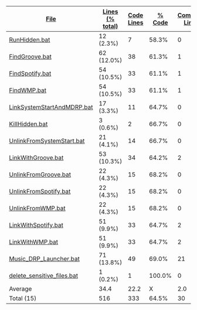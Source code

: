 
|[File](https://github.com/jojo2357/Music-Discord-Rich-Presence/tree/development/statistics%2Fbatch%2Fname_ascending.md%2F)|[Lines (% total)](https://github.com/jojo2357/Music-Discord-Rich-Presence/tree/development/statistics%2Fbatch%2Flines_descending.md%2F)|[Code Lines](https://github.com/jojo2357/Music-Discord-Rich-Presence/tree/development/statistics%2Fbatch%2Fcode_descending.md%2F)|[% Code](https://github.com/jojo2357/Music-Discord-Rich-Presence/tree/development/statistics%2Fbatch%2Fproportion_code_descending.md%2F)|[Comment Lines](https://github.com/jojo2357/Music-Discord-Rich-Presence/tree/development/statistics%2Fbatch%2Fcomments_descending.md%2F)|[% Comment](https://github.com/jojo2357/Music-Discord-Rich-Presence/tree/development/statistics%2Fbatch%2Fproportion_comments_descending.md%2F)|[Blank Lines](https://github.com/jojo2357/Music-Discord-Rich-Presence/tree/development/statistics%2Fbatch%2Fblanks_descending.md%2F)|[% Blank](https://github.com/jojo2357/Music-Discord-Rich-Presence/tree/development/statistics%2Fbatch%2Fproportion_blanks_ascending.md%2F)|
| --- | --- | --- | --- | --- | --- | --- | --- |
|[RunHidden.bat](https://github.com/jojo2357/Music-Discord-Rich-Presence/tree/development/MDRP%2Fbin%2FRelease%2FRunHidden.bat)|12 (2.3%)|7|58.3%|0|0.0%|5|41.7%|
|[FindGroove.bat](https://github.com/jojo2357/Music-Discord-Rich-Presence/tree/development/MDRP%2Fbin%2FRelease%2FFindGroove.bat)|62 (12.0%)|38|61.3%|1|1.6%|23|37.1%|
|[FindSpotify.bat](https://github.com/jojo2357/Music-Discord-Rich-Presence/tree/development/MDRP%2Fbin%2FRelease%2FFindSpotify.bat)|54 (10.5%)|33|61.1%|1|1.9%|20|37.0%|
|[FindWMP.bat](https://github.com/jojo2357/Music-Discord-Rich-Presence/tree/development/MDRP%2Fbin%2FRelease%2FFindWMP.bat)|54 (10.5%)|33|61.1%|1|1.9%|20|37.0%|
|[LinkSystemStartAndMDRP.bat](https://github.com/jojo2357/Music-Discord-Rich-Presence/tree/development/MDRP%2Fbin%2FRelease%2FLinkSystemStartAndMDRP.bat)|17 (3.3%)|11|64.7%|0|0.0%|6|35.3%|
|[KillHidden.bat](https://github.com/jojo2357/Music-Discord-Rich-Presence/tree/development/MDRP%2Fbin%2FRelease%2FKillHidden.bat)|3 (0.6%)|2|66.7%|0|0.0%|1|33.3%|
|[UnlinkFromSystemStart.bat](https://github.com/jojo2357/Music-Discord-Rich-Presence/tree/development/MDRP%2Fbin%2FRelease%2FUnlinkFromSystemStart.bat)|21 (4.1%)|14|66.7%|0|0.0%|7|33.3%|
|[LinkWithGroove.bat](https://github.com/jojo2357/Music-Discord-Rich-Presence/tree/development/MDRP%2Fbin%2FRelease%2FLinkWithGroove.bat)|53 (10.3%)|34|64.2%|2|3.8%|17|32.1%|
|[UnlinkFromGroove.bat](https://github.com/jojo2357/Music-Discord-Rich-Presence/tree/development/MDRP%2Fbin%2FRelease%2FUnlinkFromGroove.bat)|22 (4.3%)|15|68.2%|0|0.0%|7|31.8%|
|[UnlinkFromSpotify.bat](https://github.com/jojo2357/Music-Discord-Rich-Presence/tree/development/MDRP%2Fbin%2FRelease%2FUnlinkFromSpotify.bat)|22 (4.3%)|15|68.2%|0|0.0%|7|31.8%|
|[UnlinkFromWMP.bat](https://github.com/jojo2357/Music-Discord-Rich-Presence/tree/development/MDRP%2Fbin%2FRelease%2FUnlinkFromWMP.bat)|22 (4.3%)|15|68.2%|0|0.0%|7|31.8%|
|[LinkWithSpotify.bat](https://github.com/jojo2357/Music-Discord-Rich-Presence/tree/development/MDRP%2Fbin%2FRelease%2FLinkWithSpotify.bat)|51 (9.9%)|33|64.7%|2|3.9%|16|31.4%|
|[LinkWithWMP.bat](https://github.com/jojo2357/Music-Discord-Rich-Presence/tree/development/MDRP%2Fbin%2FRelease%2FLinkWithWMP.bat)|51 (9.9%)|33|64.7%|2|3.9%|16|31.4%|
|[Music_DRP_Launcher.bat](https://github.com/jojo2357/Music-Discord-Rich-Presence/tree/development/Music_DRP_Launcher.bat)|71 (13.8%)|49|69.0%|21|29.6%|1|1.4%|
|[delete_sensitive_files.bat](https://github.com/jojo2357/Music-Discord-Rich-Presence/tree/development/MDRP%2Fbin%2FRelease%2Fdelete_sensitive_files.bat)|1 (0.2%)|1|100.0%|0|0.0%|0|0.0%|
|Average |34.4|22.2|X|2.0|X|10.2|X|
|Total (15)|516|333|64.5%|30| 5.8%|153|29.7%|
